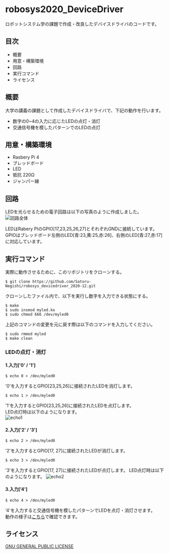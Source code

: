 # robosys2020_DeviceDriver
ロボットシステム学の課題で作成・改良したデバイスドライバのコードです。

## 目次
- 概要
- 用意・構築環境
- 回路
- 実行コマンド
- ライセンス

## 概要
大学の講義の課題として作成したデバイスドライバで、下記の動作を行います。
- 数字の0~4の入力に応じたLEDの点灯・消灯
- 交通信号機を模したパターンでのLEDの点灯

## 用意・構築環境
- Rasbery Pi 4
- ブレッドボード
- LED
- 抵抗 220Ω
- ジャンパー線

## 回路
LEDを光らせるための電子回路は以下の写真のように作成しました。
![回路全体](https://user-images.githubusercontent.com/73330874/101272214-783cb580-37cd-11eb-8f75-e7550f5e85d6.jpg) 

LEDはRabery PIのGPIO[17,23,25,26,27]とそれぞれGNDに接続しています。  
GPIOはブレッドボード左側のLED[青:23,黄:25,赤:26]、右側のLED[青:27,赤:17]に対応しています。

## 実行コマンド
実際に動作させるために、このリポジトリをクローンする。
```
$ git clone https://github.com/Satoru-Negishi/robosys_devicedriver_2020-12.git
```
クローンしたファイル内で、以下を実行し数字を入力できる状態にする。
```
$ make
$ sudo insmod myled.ko
$ sudo chmod 666 /dev/myled0
```
上記のコマンドの変更を元に戻す際は以下のコマンドを入力してください。
```
$ sudo rmmod myled
$ make clean
```

### LEDの点灯・消灯
#### 1.入力['0' / '1']
```
$ echo 0 > /dev/myled0
```
'0'を入力するとGPIO[23,25,26]に接続されたLEDを消灯します。
```
$ echo 1 > /dev/myled0
```
'1'を入力するとGPIO[23,25,26]に接続されたLEDを点灯します。  
LED点灯時は以下のようになります。  
![echo1](https://user-images.githubusercontent.com/73330874/101271930-e59b1700-37ca-11eb-8fd1-1fa800afbd61.jpg)


#### 2.入力['2' / '3']
```
$ echo 2 > /dev/myled0
```
'2'を入力するとGPIO[17, 27]に接続されたLEDが消灯します。
```
$ echo 3 > /dev/myled0
```
'3'を入力するとGPIO[17, 27]に接続されたLEDが点灯します。
LED点灯時は以下のようになります。
![echo2](https://user-images.githubusercontent.com/73330874/101272124-b5ed0e80-37cc-11eb-9fb3-b56440f032aa.jpg)

#### 3.入力['4']
```
$ echo 4 > /dev/myled0
```
'4'を入力すると交通信号機を模したパターンでLEDを点灯・消灯させます。  
動作の様子は[こちら](https://youtu.be/paAuUeA_dmM)で確認できます。  

## ライセンス
[GNU GENERAL PUBLIC LICENSE](https://github.com/Satoru-Negishi/robosys_devicedriver_2020-12/blob/main/COPYING)
